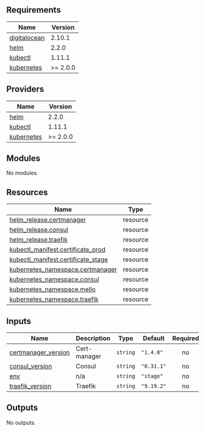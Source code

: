 ## Requirements

| Name | Version |
|------|---------|
| <a name="requirement_digitalocean"></a> [digitalocean](#requirement\_digitalocean) | 2.10.1 |
| <a name="requirement_helm"></a> [helm](#requirement\_helm) | 2.2.0 |
| <a name="requirement_kubectl"></a> [kubectl](#requirement\_kubectl) | 1.11.1 |
| <a name="requirement_kubernetes"></a> [kubernetes](#requirement\_kubernetes) | >= 2.0.0 |

## Providers

| Name | Version |
|------|---------|
| <a name="provider_helm"></a> [helm](#provider\_helm) | 2.2.0 |
| <a name="provider_kubectl"></a> [kubectl](#provider\_kubectl) | 1.11.1 |
| <a name="provider_kubernetes"></a> [kubernetes](#provider\_kubernetes) | >= 2.0.0 |

## Modules

No modules.

## Resources

| Name | Type |
|------|------|
| [helm_release.certmanager](https://registry.terraform.io/providers/hashicorp/helm/2.2.0/docs/resources/release) | resource |
| [helm_release.consul](https://registry.terraform.io/providers/hashicorp/helm/2.2.0/docs/resources/release) | resource |
| [helm_release.traefik](https://registry.terraform.io/providers/hashicorp/helm/2.2.0/docs/resources/release) | resource |
| [kubectl_manifest.certificate_prod](https://registry.terraform.io/providers/gavinbunney/kubectl/1.11.1/docs/resources/manifest) | resource |
| [kubectl_manifest.certificate_stage](https://registry.terraform.io/providers/gavinbunney/kubectl/1.11.1/docs/resources/manifest) | resource |
| [kubernetes_namespace.certmanager](https://registry.terraform.io/providers/hashicorp/kubernetes/latest/docs/resources/namespace) | resource |
| [kubernetes_namespace.consul](https://registry.terraform.io/providers/hashicorp/kubernetes/latest/docs/resources/namespace) | resource |
| [kubernetes_namespace.mello](https://registry.terraform.io/providers/hashicorp/kubernetes/latest/docs/resources/namespace) | resource |
| [kubernetes_namespace.traefik](https://registry.terraform.io/providers/hashicorp/kubernetes/latest/docs/resources/namespace) | resource |

## Inputs

| Name | Description | Type | Default | Required |
|------|-------------|------|---------|:--------:|
| <a name="input_certmanager_version"></a> [certmanager\_version](#input\_certmanager\_version) | Cert-manager | `string` | `"1.4.0"` | no |
| <a name="input_consul_version"></a> [consul\_version](#input\_consul\_version) | Consul | `string` | `"0.31.1"` | no |
| <a name="input_env"></a> [env](#input\_env) | n/a | `string` | `"stage"` | no |
| <a name="input_traefik_version"></a> [traefik\_version](#input\_traefik\_version) | Traefik | `string` | `"9.19.2"` | no |

## Outputs

No outputs.

